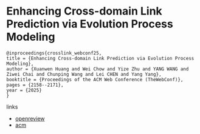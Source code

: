 # Enhancing Cross-domain Link Prediction via Evolution Process Modeling

```
@inproceedings{crosslink_webconf25,
title = {Enhancing Cross-domain Link Prediction via Evolution Process Modeling},
author = {Xuanwen Huang and Wei Chow and Yize Zhu and YANG WANG and Ziwei Chai and Chunping Wang and Lei CHEN and Yang Yang},
booktitle = {Proceedings of the ACM Web Conference (TheWebConf)},
pages = {2158--2171},
year = {2025}
}
```

links
- [openreview](https://openreview.net/forum?id=31fB9TR7Ku)
- [acm](https://dl.acm.org/doi/10.1145/3696410.3714792)

